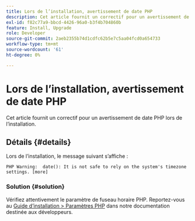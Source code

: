 ```yaml
---
title: Lors de l’installation, avertissement de date PHP
description: Cet article fournit un correctif pour un avertissement de date PHP lors de l’installation.
exl-id: f82c77a9-bbcd-4426-96a0-b3f4b704860b
feature: Install, Upgrade
role: Developer
source-git-commit: 2aeb2355b74d1cdfc62b5e7c5aa04fcd0a654733
workflow-type: tm+mt
source-wordcount: '61'
ht-degree: 0%

---
```


# Lors de l’installation, avertissement de date PHP

Cet article fournit un correctif pour un avertissement de date PHP lors de l’installation.

## Détails {#details}

Lors de l’installation, le message suivant s’affiche :

```text
PHP Warning:  date(): It is not safe to rely on the system's timezone settings. [more]
```

### Solution {#solution}

Vérifiez attentivement le paramètre de fuseau horaire PHP. Reportez-vous au [Guide d’installation > Paramètres PHP](https://experienceleague.adobe.com/fr/docs/commerce-operations/installation-guide/prerequisites/php-settings) dans notre documentation destinée aux développeurs.

